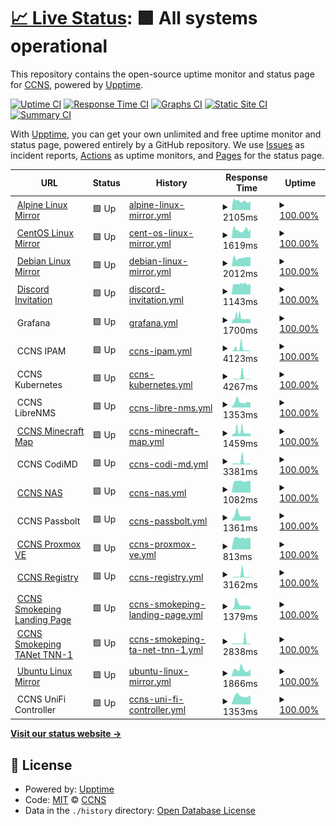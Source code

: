 # [📈 Live Status](https://uptime.ccns.io): <!--live status--> **🟩 All systems operational**

This repository contains the open-source uptime monitor and status page for [CCNS](https://uptime.ccns.io), powered by [Upptime](https://github.com/upptime/upptime).

[![Uptime CI](https://github.com/ccns/upptime/workflows/Uptime%20CI/badge.svg)](https://github.com/upptime/upptime/actions?query=workflow%3A%22Uptime+CI%22)
[![Response Time CI](https://github.com/ccns/upptime/workflows/Response%20Time%20CI/badge.svg)](https://github.com/upptime/upptime/actions?query=workflow%3A%22Response+Time+CI%22)
[![Graphs CI](https://github.com/ccns/upptime/workflows/Graphs%20CI/badge.svg)](https://github.com/upptime/upptime/actions?query=workflow%3A%22Graphs+CI%22)
[![Static Site CI](https://github.com/ccns/upptime/workflows/Static%20Site%20CI/badge.svg)](https://github.com/upptime/upptime/actions?query=workflow%3A%22Static+Site+CI%22)
[![Summary CI](https://github.com/ccns/upptime/workflows/Summary%20CI/badge.svg)](https://github.com/upptime/upptime/actions?query=workflow%3A%22Summary+CI%22)

With [Upptime](https://upptime.js.org), you can get your own unlimited and free uptime monitor and status page, powered entirely by a GitHub repository. We use [Issues](https://github.com/ccns/upptime/issues) as incident reports, [Actions](https://github.com/ccns/upptime/actions) as uptime monitors, and [Pages](https://uptime.ccns.io) for the status page.

<!--start: status pages-->
<!-- This summary is generated by Upptime (https://github.com/upptime/upptime) -->
<!-- Do not edit this manually, your changes will be overwritten -->
<!-- prettier-ignore -->
| URL | Status | History | Response Time | Uptime |
| --- | ------ | ------- | ------------- | ------ |
| <img alt="" src="https://favicons.githubusercontent.com/alpine.ccns.ncku.edu.tw" height="13"> [Alpine Linux Mirror](https://alpine.ccns.ncku.edu.tw/alpine) | 🟩 Up | [alpine-linux-mirror.yml](https://github.com/ccns/upptime/commits/HEAD/history/alpine-linux-mirror.yml) | <details><summary><img alt="Response time graph" src="./graphs/alpine-linux-mirror/response-time-week.png" height="20"> 2105ms</summary><br><a href="https://uptime.ccns.io/history/alpine-linux-mirror"><img alt="Response time 2122" src="https://img.shields.io/endpoint?url=https%3A%2F%2Fraw.githubusercontent.com%2Fccns%2Fupptime%2FHEAD%2Fapi%2Falpine-linux-mirror%2Fresponse-time.json"></a><br><a href="https://uptime.ccns.io/history/alpine-linux-mirror"><img alt="24-hour response time 2084" src="https://img.shields.io/endpoint?url=https%3A%2F%2Fraw.githubusercontent.com%2Fccns%2Fupptime%2FHEAD%2Fapi%2Falpine-linux-mirror%2Fresponse-time-day.json"></a><br><a href="https://uptime.ccns.io/history/alpine-linux-mirror"><img alt="7-day response time 2105" src="https://img.shields.io/endpoint?url=https%3A%2F%2Fraw.githubusercontent.com%2Fccns%2Fupptime%2FHEAD%2Fapi%2Falpine-linux-mirror%2Fresponse-time-week.json"></a><br><a href="https://uptime.ccns.io/history/alpine-linux-mirror"><img alt="30-day response time 2122" src="https://img.shields.io/endpoint?url=https%3A%2F%2Fraw.githubusercontent.com%2Fccns%2Fupptime%2FHEAD%2Fapi%2Falpine-linux-mirror%2Fresponse-time-month.json"></a><br><a href="https://uptime.ccns.io/history/alpine-linux-mirror"><img alt="1-year response time 2122" src="https://img.shields.io/endpoint?url=https%3A%2F%2Fraw.githubusercontent.com%2Fccns%2Fupptime%2FHEAD%2Fapi%2Falpine-linux-mirror%2Fresponse-time-year.json"></a></details> | <details><summary><a href="https://uptime.ccns.io/history/alpine-linux-mirror">100.00%</a></summary><a href="https://uptime.ccns.io/history/alpine-linux-mirror"><img alt="All-time uptime 100.00%" src="https://img.shields.io/endpoint?url=https%3A%2F%2Fraw.githubusercontent.com%2Fccns%2Fupptime%2FHEAD%2Fapi%2Falpine-linux-mirror%2Fuptime.json"></a><br><a href="https://uptime.ccns.io/history/alpine-linux-mirror"><img alt="24-hour uptime 100.00%" src="https://img.shields.io/endpoint?url=https%3A%2F%2Fraw.githubusercontent.com%2Fccns%2Fupptime%2FHEAD%2Fapi%2Falpine-linux-mirror%2Fuptime-day.json"></a><br><a href="https://uptime.ccns.io/history/alpine-linux-mirror"><img alt="7-day uptime 100.00%" src="https://img.shields.io/endpoint?url=https%3A%2F%2Fraw.githubusercontent.com%2Fccns%2Fupptime%2FHEAD%2Fapi%2Falpine-linux-mirror%2Fuptime-week.json"></a><br><a href="https://uptime.ccns.io/history/alpine-linux-mirror"><img alt="30-day uptime 100.00%" src="https://img.shields.io/endpoint?url=https%3A%2F%2Fraw.githubusercontent.com%2Fccns%2Fupptime%2FHEAD%2Fapi%2Falpine-linux-mirror%2Fuptime-month.json"></a><br><a href="https://uptime.ccns.io/history/alpine-linux-mirror"><img alt="1-year uptime 100.00%" src="https://img.shields.io/endpoint?url=https%3A%2F%2Fraw.githubusercontent.com%2Fccns%2Fupptime%2FHEAD%2Fapi%2Falpine-linux-mirror%2Fuptime-year.json"></a></details>
| <img alt="" src="https://favicons.githubusercontent.com/centos.ccns.ncku.edu.tw" height="13"> [CentOS Linux Mirror](https://centos.ccns.ncku.edu.tw/centos) | 🟩 Up | [cent-os-linux-mirror.yml](https://github.com/ccns/upptime/commits/HEAD/history/cent-os-linux-mirror.yml) | <details><summary><img alt="Response time graph" src="./graphs/cent-os-linux-mirror/response-time-week.png" height="20"> 1619ms</summary><br><a href="https://uptime.ccns.io/history/cent-os-linux-mirror"><img alt="Response time 1618" src="https://img.shields.io/endpoint?url=https%3A%2F%2Fraw.githubusercontent.com%2Fccns%2Fupptime%2FHEAD%2Fapi%2Fcent-os-linux-mirror%2Fresponse-time.json"></a><br><a href="https://uptime.ccns.io/history/cent-os-linux-mirror"><img alt="24-hour response time 1700" src="https://img.shields.io/endpoint?url=https%3A%2F%2Fraw.githubusercontent.com%2Fccns%2Fupptime%2FHEAD%2Fapi%2Fcent-os-linux-mirror%2Fresponse-time-day.json"></a><br><a href="https://uptime.ccns.io/history/cent-os-linux-mirror"><img alt="7-day response time 1619" src="https://img.shields.io/endpoint?url=https%3A%2F%2Fraw.githubusercontent.com%2Fccns%2Fupptime%2FHEAD%2Fapi%2Fcent-os-linux-mirror%2Fresponse-time-week.json"></a><br><a href="https://uptime.ccns.io/history/cent-os-linux-mirror"><img alt="30-day response time 1618" src="https://img.shields.io/endpoint?url=https%3A%2F%2Fraw.githubusercontent.com%2Fccns%2Fupptime%2FHEAD%2Fapi%2Fcent-os-linux-mirror%2Fresponse-time-month.json"></a><br><a href="https://uptime.ccns.io/history/cent-os-linux-mirror"><img alt="1-year response time 1618" src="https://img.shields.io/endpoint?url=https%3A%2F%2Fraw.githubusercontent.com%2Fccns%2Fupptime%2FHEAD%2Fapi%2Fcent-os-linux-mirror%2Fresponse-time-year.json"></a></details> | <details><summary><a href="https://uptime.ccns.io/history/cent-os-linux-mirror">100.00%</a></summary><a href="https://uptime.ccns.io/history/cent-os-linux-mirror"><img alt="All-time uptime 100.00%" src="https://img.shields.io/endpoint?url=https%3A%2F%2Fraw.githubusercontent.com%2Fccns%2Fupptime%2FHEAD%2Fapi%2Fcent-os-linux-mirror%2Fuptime.json"></a><br><a href="https://uptime.ccns.io/history/cent-os-linux-mirror"><img alt="24-hour uptime 100.00%" src="https://img.shields.io/endpoint?url=https%3A%2F%2Fraw.githubusercontent.com%2Fccns%2Fupptime%2FHEAD%2Fapi%2Fcent-os-linux-mirror%2Fuptime-day.json"></a><br><a href="https://uptime.ccns.io/history/cent-os-linux-mirror"><img alt="7-day uptime 100.00%" src="https://img.shields.io/endpoint?url=https%3A%2F%2Fraw.githubusercontent.com%2Fccns%2Fupptime%2FHEAD%2Fapi%2Fcent-os-linux-mirror%2Fuptime-week.json"></a><br><a href="https://uptime.ccns.io/history/cent-os-linux-mirror"><img alt="30-day uptime 100.00%" src="https://img.shields.io/endpoint?url=https%3A%2F%2Fraw.githubusercontent.com%2Fccns%2Fupptime%2FHEAD%2Fapi%2Fcent-os-linux-mirror%2Fuptime-month.json"></a><br><a href="https://uptime.ccns.io/history/cent-os-linux-mirror"><img alt="1-year uptime 100.00%" src="https://img.shields.io/endpoint?url=https%3A%2F%2Fraw.githubusercontent.com%2Fccns%2Fupptime%2FHEAD%2Fapi%2Fcent-os-linux-mirror%2Fuptime-year.json"></a></details>
| <img alt="" src="https://favicons.githubusercontent.com/debian.ccns.ncku.edu.tw" height="13"> [Debian Linux Mirror](https://debian.ccns.ncku.edu.tw/debian) | 🟩 Up | [debian-linux-mirror.yml](https://github.com/ccns/upptime/commits/HEAD/history/debian-linux-mirror.yml) | <details><summary><img alt="Response time graph" src="./graphs/debian-linux-mirror/response-time-week.png" height="20"> 2012ms</summary><br><a href="https://uptime.ccns.io/history/debian-linux-mirror"><img alt="Response time 1916" src="https://img.shields.io/endpoint?url=https%3A%2F%2Fraw.githubusercontent.com%2Fccns%2Fupptime%2FHEAD%2Fapi%2Fdebian-linux-mirror%2Fresponse-time.json"></a><br><a href="https://uptime.ccns.io/history/debian-linux-mirror"><img alt="24-hour response time 2290" src="https://img.shields.io/endpoint?url=https%3A%2F%2Fraw.githubusercontent.com%2Fccns%2Fupptime%2FHEAD%2Fapi%2Fdebian-linux-mirror%2Fresponse-time-day.json"></a><br><a href="https://uptime.ccns.io/history/debian-linux-mirror"><img alt="7-day response time 2012" src="https://img.shields.io/endpoint?url=https%3A%2F%2Fraw.githubusercontent.com%2Fccns%2Fupptime%2FHEAD%2Fapi%2Fdebian-linux-mirror%2Fresponse-time-week.json"></a><br><a href="https://uptime.ccns.io/history/debian-linux-mirror"><img alt="30-day response time 1916" src="https://img.shields.io/endpoint?url=https%3A%2F%2Fraw.githubusercontent.com%2Fccns%2Fupptime%2FHEAD%2Fapi%2Fdebian-linux-mirror%2Fresponse-time-month.json"></a><br><a href="https://uptime.ccns.io/history/debian-linux-mirror"><img alt="1-year response time 1916" src="https://img.shields.io/endpoint?url=https%3A%2F%2Fraw.githubusercontent.com%2Fccns%2Fupptime%2FHEAD%2Fapi%2Fdebian-linux-mirror%2Fresponse-time-year.json"></a></details> | <details><summary><a href="https://uptime.ccns.io/history/debian-linux-mirror">100.00%</a></summary><a href="https://uptime.ccns.io/history/debian-linux-mirror"><img alt="All-time uptime 100.00%" src="https://img.shields.io/endpoint?url=https%3A%2F%2Fraw.githubusercontent.com%2Fccns%2Fupptime%2FHEAD%2Fapi%2Fdebian-linux-mirror%2Fuptime.json"></a><br><a href="https://uptime.ccns.io/history/debian-linux-mirror"><img alt="24-hour uptime 100.00%" src="https://img.shields.io/endpoint?url=https%3A%2F%2Fraw.githubusercontent.com%2Fccns%2Fupptime%2FHEAD%2Fapi%2Fdebian-linux-mirror%2Fuptime-day.json"></a><br><a href="https://uptime.ccns.io/history/debian-linux-mirror"><img alt="7-day uptime 100.00%" src="https://img.shields.io/endpoint?url=https%3A%2F%2Fraw.githubusercontent.com%2Fccns%2Fupptime%2FHEAD%2Fapi%2Fdebian-linux-mirror%2Fuptime-week.json"></a><br><a href="https://uptime.ccns.io/history/debian-linux-mirror"><img alt="30-day uptime 100.00%" src="https://img.shields.io/endpoint?url=https%3A%2F%2Fraw.githubusercontent.com%2Fccns%2Fupptime%2FHEAD%2Fapi%2Fdebian-linux-mirror%2Fuptime-month.json"></a><br><a href="https://uptime.ccns.io/history/debian-linux-mirror"><img alt="1-year uptime 100.00%" src="https://img.shields.io/endpoint?url=https%3A%2F%2Fraw.githubusercontent.com%2Fccns%2Fupptime%2FHEAD%2Fapi%2Fdebian-linux-mirror%2Fuptime-year.json"></a></details>
| <img alt="" src="https://favicons.githubusercontent.com/discord.ccns.io" height="13"> [Discord Invitation](https://discord.ccns.io) | 🟩 Up | [discord-invitation.yml](https://github.com/ccns/upptime/commits/HEAD/history/discord-invitation.yml) | <details><summary><img alt="Response time graph" src="./graphs/discord-invitation/response-time-week.png" height="20"> 1143ms</summary><br><a href="https://uptime.ccns.io/history/discord-invitation"><img alt="Response time 1161" src="https://img.shields.io/endpoint?url=https%3A%2F%2Fraw.githubusercontent.com%2Fccns%2Fupptime%2FHEAD%2Fapi%2Fdiscord-invitation%2Fresponse-time.json"></a><br><a href="https://uptime.ccns.io/history/discord-invitation"><img alt="24-hour response time 1081" src="https://img.shields.io/endpoint?url=https%3A%2F%2Fraw.githubusercontent.com%2Fccns%2Fupptime%2FHEAD%2Fapi%2Fdiscord-invitation%2Fresponse-time-day.json"></a><br><a href="https://uptime.ccns.io/history/discord-invitation"><img alt="7-day response time 1143" src="https://img.shields.io/endpoint?url=https%3A%2F%2Fraw.githubusercontent.com%2Fccns%2Fupptime%2FHEAD%2Fapi%2Fdiscord-invitation%2Fresponse-time-week.json"></a><br><a href="https://uptime.ccns.io/history/discord-invitation"><img alt="30-day response time 1161" src="https://img.shields.io/endpoint?url=https%3A%2F%2Fraw.githubusercontent.com%2Fccns%2Fupptime%2FHEAD%2Fapi%2Fdiscord-invitation%2Fresponse-time-month.json"></a><br><a href="https://uptime.ccns.io/history/discord-invitation"><img alt="1-year response time 1161" src="https://img.shields.io/endpoint?url=https%3A%2F%2Fraw.githubusercontent.com%2Fccns%2Fupptime%2FHEAD%2Fapi%2Fdiscord-invitation%2Fresponse-time-year.json"></a></details> | <details><summary><a href="https://uptime.ccns.io/history/discord-invitation">100.00%</a></summary><a href="https://uptime.ccns.io/history/discord-invitation"><img alt="All-time uptime 100.00%" src="https://img.shields.io/endpoint?url=https%3A%2F%2Fraw.githubusercontent.com%2Fccns%2Fupptime%2FHEAD%2Fapi%2Fdiscord-invitation%2Fuptime.json"></a><br><a href="https://uptime.ccns.io/history/discord-invitation"><img alt="24-hour uptime 100.00%" src="https://img.shields.io/endpoint?url=https%3A%2F%2Fraw.githubusercontent.com%2Fccns%2Fupptime%2FHEAD%2Fapi%2Fdiscord-invitation%2Fuptime-day.json"></a><br><a href="https://uptime.ccns.io/history/discord-invitation"><img alt="7-day uptime 100.00%" src="https://img.shields.io/endpoint?url=https%3A%2F%2Fraw.githubusercontent.com%2Fccns%2Fupptime%2FHEAD%2Fapi%2Fdiscord-invitation%2Fuptime-week.json"></a><br><a href="https://uptime.ccns.io/history/discord-invitation"><img alt="30-day uptime 100.00%" src="https://img.shields.io/endpoint?url=https%3A%2F%2Fraw.githubusercontent.com%2Fccns%2Fupptime%2FHEAD%2Fapi%2Fdiscord-invitation%2Fuptime-month.json"></a><br><a href="https://uptime.ccns.io/history/discord-invitation"><img alt="1-year uptime 100.00%" src="https://img.shields.io/endpoint?url=https%3A%2F%2Fraw.githubusercontent.com%2Fccns%2Fupptime%2FHEAD%2Fapi%2Fdiscord-invitation%2Fuptime-year.json"></a></details>
| <img alt="" src="https://favicons.githubusercontent.com/null" height="13"> Grafana | 🟩 Up | [grafana.yml](https://github.com/ccns/upptime/commits/HEAD/history/grafana.yml) | <details><summary><img alt="Response time graph" src="./graphs/grafana/response-time-week.png" height="20"> 1700ms</summary><br><a href="https://uptime.ccns.io/history/grafana"><img alt="Response time 1575" src="https://img.shields.io/endpoint?url=https%3A%2F%2Fraw.githubusercontent.com%2Fccns%2Fupptime%2FHEAD%2Fapi%2Fgrafana%2Fresponse-time.json"></a><br><a href="https://uptime.ccns.io/history/grafana"><img alt="24-hour response time 1268" src="https://img.shields.io/endpoint?url=https%3A%2F%2Fraw.githubusercontent.com%2Fccns%2Fupptime%2FHEAD%2Fapi%2Fgrafana%2Fresponse-time-day.json"></a><br><a href="https://uptime.ccns.io/history/grafana"><img alt="7-day response time 1700" src="https://img.shields.io/endpoint?url=https%3A%2F%2Fraw.githubusercontent.com%2Fccns%2Fupptime%2FHEAD%2Fapi%2Fgrafana%2Fresponse-time-week.json"></a><br><a href="https://uptime.ccns.io/history/grafana"><img alt="30-day response time 1575" src="https://img.shields.io/endpoint?url=https%3A%2F%2Fraw.githubusercontent.com%2Fccns%2Fupptime%2FHEAD%2Fapi%2Fgrafana%2Fresponse-time-month.json"></a><br><a href="https://uptime.ccns.io/history/grafana"><img alt="1-year response time 1575" src="https://img.shields.io/endpoint?url=https%3A%2F%2Fraw.githubusercontent.com%2Fccns%2Fupptime%2FHEAD%2Fapi%2Fgrafana%2Fresponse-time-year.json"></a></details> | <details><summary><a href="https://uptime.ccns.io/history/grafana">100.00%</a></summary><a href="https://uptime.ccns.io/history/grafana"><img alt="All-time uptime 100.00%" src="https://img.shields.io/endpoint?url=https%3A%2F%2Fraw.githubusercontent.com%2Fccns%2Fupptime%2FHEAD%2Fapi%2Fgrafana%2Fuptime.json"></a><br><a href="https://uptime.ccns.io/history/grafana"><img alt="24-hour uptime 100.00%" src="https://img.shields.io/endpoint?url=https%3A%2F%2Fraw.githubusercontent.com%2Fccns%2Fupptime%2FHEAD%2Fapi%2Fgrafana%2Fuptime-day.json"></a><br><a href="https://uptime.ccns.io/history/grafana"><img alt="7-day uptime 100.00%" src="https://img.shields.io/endpoint?url=https%3A%2F%2Fraw.githubusercontent.com%2Fccns%2Fupptime%2FHEAD%2Fapi%2Fgrafana%2Fuptime-week.json"></a><br><a href="https://uptime.ccns.io/history/grafana"><img alt="30-day uptime 100.00%" src="https://img.shields.io/endpoint?url=https%3A%2F%2Fraw.githubusercontent.com%2Fccns%2Fupptime%2FHEAD%2Fapi%2Fgrafana%2Fuptime-month.json"></a><br><a href="https://uptime.ccns.io/history/grafana"><img alt="1-year uptime 100.00%" src="https://img.shields.io/endpoint?url=https%3A%2F%2Fraw.githubusercontent.com%2Fccns%2Fupptime%2FHEAD%2Fapi%2Fgrafana%2Fuptime-year.json"></a></details>
| <img alt="" src="https://favicons.githubusercontent.com/null" height="13"> CCNS IPAM | 🟩 Up | [ccns-ipam.yml](https://github.com/ccns/upptime/commits/HEAD/history/ccns-ipam.yml) | <details><summary><img alt="Response time graph" src="./graphs/ccns-ipam/response-time-week.png" height="20"> 4123ms</summary><br><a href="https://uptime.ccns.io/history/ccns-ipam"><img alt="Response time 3229" src="https://img.shields.io/endpoint?url=https%3A%2F%2Fraw.githubusercontent.com%2Fccns%2Fupptime%2FHEAD%2Fapi%2Fccns-ipam%2Fresponse-time.json"></a><br><a href="https://uptime.ccns.io/history/ccns-ipam"><img alt="24-hour response time 1102" src="https://img.shields.io/endpoint?url=https%3A%2F%2Fraw.githubusercontent.com%2Fccns%2Fupptime%2FHEAD%2Fapi%2Fccns-ipam%2Fresponse-time-day.json"></a><br><a href="https://uptime.ccns.io/history/ccns-ipam"><img alt="7-day response time 4123" src="https://img.shields.io/endpoint?url=https%3A%2F%2Fraw.githubusercontent.com%2Fccns%2Fupptime%2FHEAD%2Fapi%2Fccns-ipam%2Fresponse-time-week.json"></a><br><a href="https://uptime.ccns.io/history/ccns-ipam"><img alt="30-day response time 3229" src="https://img.shields.io/endpoint?url=https%3A%2F%2Fraw.githubusercontent.com%2Fccns%2Fupptime%2FHEAD%2Fapi%2Fccns-ipam%2Fresponse-time-month.json"></a><br><a href="https://uptime.ccns.io/history/ccns-ipam"><img alt="1-year response time 3229" src="https://img.shields.io/endpoint?url=https%3A%2F%2Fraw.githubusercontent.com%2Fccns%2Fupptime%2FHEAD%2Fapi%2Fccns-ipam%2Fresponse-time-year.json"></a></details> | <details><summary><a href="https://uptime.ccns.io/history/ccns-ipam">100.00%</a></summary><a href="https://uptime.ccns.io/history/ccns-ipam"><img alt="All-time uptime 100.00%" src="https://img.shields.io/endpoint?url=https%3A%2F%2Fraw.githubusercontent.com%2Fccns%2Fupptime%2FHEAD%2Fapi%2Fccns-ipam%2Fuptime.json"></a><br><a href="https://uptime.ccns.io/history/ccns-ipam"><img alt="24-hour uptime 100.00%" src="https://img.shields.io/endpoint?url=https%3A%2F%2Fraw.githubusercontent.com%2Fccns%2Fupptime%2FHEAD%2Fapi%2Fccns-ipam%2Fuptime-day.json"></a><br><a href="https://uptime.ccns.io/history/ccns-ipam"><img alt="7-day uptime 100.00%" src="https://img.shields.io/endpoint?url=https%3A%2F%2Fraw.githubusercontent.com%2Fccns%2Fupptime%2FHEAD%2Fapi%2Fccns-ipam%2Fuptime-week.json"></a><br><a href="https://uptime.ccns.io/history/ccns-ipam"><img alt="30-day uptime 100.00%" src="https://img.shields.io/endpoint?url=https%3A%2F%2Fraw.githubusercontent.com%2Fccns%2Fupptime%2FHEAD%2Fapi%2Fccns-ipam%2Fuptime-month.json"></a><br><a href="https://uptime.ccns.io/history/ccns-ipam"><img alt="1-year uptime 100.00%" src="https://img.shields.io/endpoint?url=https%3A%2F%2Fraw.githubusercontent.com%2Fccns%2Fupptime%2FHEAD%2Fapi%2Fccns-ipam%2Fuptime-year.json"></a></details>
| <img alt="" src="https://favicons.githubusercontent.com/null" height="13"> CCNS Kubernetes | 🟩 Up | [ccns-kubernetes.yml](https://github.com/ccns/upptime/commits/HEAD/history/ccns-kubernetes.yml) | <details><summary><img alt="Response time graph" src="./graphs/ccns-kubernetes/response-time-week.png" height="20"> 4267ms</summary><br><a href="https://uptime.ccns.io/history/ccns-kubernetes"><img alt="Response time 3128" src="https://img.shields.io/endpoint?url=https%3A%2F%2Fraw.githubusercontent.com%2Fccns%2Fupptime%2FHEAD%2Fapi%2Fccns-kubernetes%2Fresponse-time.json"></a><br><a href="https://uptime.ccns.io/history/ccns-kubernetes"><img alt="24-hour response time 786" src="https://img.shields.io/endpoint?url=https%3A%2F%2Fraw.githubusercontent.com%2Fccns%2Fupptime%2FHEAD%2Fapi%2Fccns-kubernetes%2Fresponse-time-day.json"></a><br><a href="https://uptime.ccns.io/history/ccns-kubernetes"><img alt="7-day response time 4267" src="https://img.shields.io/endpoint?url=https%3A%2F%2Fraw.githubusercontent.com%2Fccns%2Fupptime%2FHEAD%2Fapi%2Fccns-kubernetes%2Fresponse-time-week.json"></a><br><a href="https://uptime.ccns.io/history/ccns-kubernetes"><img alt="30-day response time 3128" src="https://img.shields.io/endpoint?url=https%3A%2F%2Fraw.githubusercontent.com%2Fccns%2Fupptime%2FHEAD%2Fapi%2Fccns-kubernetes%2Fresponse-time-month.json"></a><br><a href="https://uptime.ccns.io/history/ccns-kubernetes"><img alt="1-year response time 3128" src="https://img.shields.io/endpoint?url=https%3A%2F%2Fraw.githubusercontent.com%2Fccns%2Fupptime%2FHEAD%2Fapi%2Fccns-kubernetes%2Fresponse-time-year.json"></a></details> | <details><summary><a href="https://uptime.ccns.io/history/ccns-kubernetes">100.00%</a></summary><a href="https://uptime.ccns.io/history/ccns-kubernetes"><img alt="All-time uptime 100.00%" src="https://img.shields.io/endpoint?url=https%3A%2F%2Fraw.githubusercontent.com%2Fccns%2Fupptime%2FHEAD%2Fapi%2Fccns-kubernetes%2Fuptime.json"></a><br><a href="https://uptime.ccns.io/history/ccns-kubernetes"><img alt="24-hour uptime 100.00%" src="https://img.shields.io/endpoint?url=https%3A%2F%2Fraw.githubusercontent.com%2Fccns%2Fupptime%2FHEAD%2Fapi%2Fccns-kubernetes%2Fuptime-day.json"></a><br><a href="https://uptime.ccns.io/history/ccns-kubernetes"><img alt="7-day uptime 100.00%" src="https://img.shields.io/endpoint?url=https%3A%2F%2Fraw.githubusercontent.com%2Fccns%2Fupptime%2FHEAD%2Fapi%2Fccns-kubernetes%2Fuptime-week.json"></a><br><a href="https://uptime.ccns.io/history/ccns-kubernetes"><img alt="30-day uptime 100.00%" src="https://img.shields.io/endpoint?url=https%3A%2F%2Fraw.githubusercontent.com%2Fccns%2Fupptime%2FHEAD%2Fapi%2Fccns-kubernetes%2Fuptime-month.json"></a><br><a href="https://uptime.ccns.io/history/ccns-kubernetes"><img alt="1-year uptime 100.00%" src="https://img.shields.io/endpoint?url=https%3A%2F%2Fraw.githubusercontent.com%2Fccns%2Fupptime%2FHEAD%2Fapi%2Fccns-kubernetes%2Fuptime-year.json"></a></details>
| <img alt="" src="https://favicons.githubusercontent.com/null" height="13"> CCNS LibreNMS | 🟩 Up | [ccns-libre-nms.yml](https://github.com/ccns/upptime/commits/HEAD/history/ccns-libre-nms.yml) | <details><summary><img alt="Response time graph" src="./graphs/ccns-libre-nms/response-time-week.png" height="20"> 1353ms</summary><br><a href="https://uptime.ccns.io/history/ccns-libre-nms"><img alt="Response time 1407" src="https://img.shields.io/endpoint?url=https%3A%2F%2Fraw.githubusercontent.com%2Fccns%2Fupptime%2FHEAD%2Fapi%2Fccns-libre-nms%2Fresponse-time.json"></a><br><a href="https://uptime.ccns.io/history/ccns-libre-nms"><img alt="24-hour response time 1039" src="https://img.shields.io/endpoint?url=https%3A%2F%2Fraw.githubusercontent.com%2Fccns%2Fupptime%2FHEAD%2Fapi%2Fccns-libre-nms%2Fresponse-time-day.json"></a><br><a href="https://uptime.ccns.io/history/ccns-libre-nms"><img alt="7-day response time 1353" src="https://img.shields.io/endpoint?url=https%3A%2F%2Fraw.githubusercontent.com%2Fccns%2Fupptime%2FHEAD%2Fapi%2Fccns-libre-nms%2Fresponse-time-week.json"></a><br><a href="https://uptime.ccns.io/history/ccns-libre-nms"><img alt="30-day response time 1407" src="https://img.shields.io/endpoint?url=https%3A%2F%2Fraw.githubusercontent.com%2Fccns%2Fupptime%2FHEAD%2Fapi%2Fccns-libre-nms%2Fresponse-time-month.json"></a><br><a href="https://uptime.ccns.io/history/ccns-libre-nms"><img alt="1-year response time 1407" src="https://img.shields.io/endpoint?url=https%3A%2F%2Fraw.githubusercontent.com%2Fccns%2Fupptime%2FHEAD%2Fapi%2Fccns-libre-nms%2Fresponse-time-year.json"></a></details> | <details><summary><a href="https://uptime.ccns.io/history/ccns-libre-nms">100.00%</a></summary><a href="https://uptime.ccns.io/history/ccns-libre-nms"><img alt="All-time uptime 100.00%" src="https://img.shields.io/endpoint?url=https%3A%2F%2Fraw.githubusercontent.com%2Fccns%2Fupptime%2FHEAD%2Fapi%2Fccns-libre-nms%2Fuptime.json"></a><br><a href="https://uptime.ccns.io/history/ccns-libre-nms"><img alt="24-hour uptime 100.00%" src="https://img.shields.io/endpoint?url=https%3A%2F%2Fraw.githubusercontent.com%2Fccns%2Fupptime%2FHEAD%2Fapi%2Fccns-libre-nms%2Fuptime-day.json"></a><br><a href="https://uptime.ccns.io/history/ccns-libre-nms"><img alt="7-day uptime 100.00%" src="https://img.shields.io/endpoint?url=https%3A%2F%2Fraw.githubusercontent.com%2Fccns%2Fupptime%2FHEAD%2Fapi%2Fccns-libre-nms%2Fuptime-week.json"></a><br><a href="https://uptime.ccns.io/history/ccns-libre-nms"><img alt="30-day uptime 100.00%" src="https://img.shields.io/endpoint?url=https%3A%2F%2Fraw.githubusercontent.com%2Fccns%2Fupptime%2FHEAD%2Fapi%2Fccns-libre-nms%2Fuptime-month.json"></a><br><a href="https://uptime.ccns.io/history/ccns-libre-nms"><img alt="1-year uptime 100.00%" src="https://img.shields.io/endpoint?url=https%3A%2F%2Fraw.githubusercontent.com%2Fccns%2Fupptime%2FHEAD%2Fapi%2Fccns-libre-nms%2Fuptime-year.json"></a></details>
| <img alt="" src="https://favicons.githubusercontent.com/mc-map.ccns.io" height="13"> [CCNS Minecraft Map](https://mc-map.ccns.io) | 🟩 Up | [ccns-minecraft-map.yml](https://github.com/ccns/upptime/commits/HEAD/history/ccns-minecraft-map.yml) | <details><summary><img alt="Response time graph" src="./graphs/ccns-minecraft-map/response-time-week.png" height="20"> 1459ms</summary><br><a href="https://uptime.ccns.io/history/ccns-minecraft-map"><img alt="Response time 1286" src="https://img.shields.io/endpoint?url=https%3A%2F%2Fraw.githubusercontent.com%2Fccns%2Fupptime%2FHEAD%2Fapi%2Fccns-minecraft-map%2Fresponse-time.json"></a><br><a href="https://uptime.ccns.io/history/ccns-minecraft-map"><img alt="24-hour response time 812" src="https://img.shields.io/endpoint?url=https%3A%2F%2Fraw.githubusercontent.com%2Fccns%2Fupptime%2FHEAD%2Fapi%2Fccns-minecraft-map%2Fresponse-time-day.json"></a><br><a href="https://uptime.ccns.io/history/ccns-minecraft-map"><img alt="7-day response time 1459" src="https://img.shields.io/endpoint?url=https%3A%2F%2Fraw.githubusercontent.com%2Fccns%2Fupptime%2FHEAD%2Fapi%2Fccns-minecraft-map%2Fresponse-time-week.json"></a><br><a href="https://uptime.ccns.io/history/ccns-minecraft-map"><img alt="30-day response time 1286" src="https://img.shields.io/endpoint?url=https%3A%2F%2Fraw.githubusercontent.com%2Fccns%2Fupptime%2FHEAD%2Fapi%2Fccns-minecraft-map%2Fresponse-time-month.json"></a><br><a href="https://uptime.ccns.io/history/ccns-minecraft-map"><img alt="1-year response time 1286" src="https://img.shields.io/endpoint?url=https%3A%2F%2Fraw.githubusercontent.com%2Fccns%2Fupptime%2FHEAD%2Fapi%2Fccns-minecraft-map%2Fresponse-time-year.json"></a></details> | <details><summary><a href="https://uptime.ccns.io/history/ccns-minecraft-map">100.00%</a></summary><a href="https://uptime.ccns.io/history/ccns-minecraft-map"><img alt="All-time uptime 100.00%" src="https://img.shields.io/endpoint?url=https%3A%2F%2Fraw.githubusercontent.com%2Fccns%2Fupptime%2FHEAD%2Fapi%2Fccns-minecraft-map%2Fuptime.json"></a><br><a href="https://uptime.ccns.io/history/ccns-minecraft-map"><img alt="24-hour uptime 100.00%" src="https://img.shields.io/endpoint?url=https%3A%2F%2Fraw.githubusercontent.com%2Fccns%2Fupptime%2FHEAD%2Fapi%2Fccns-minecraft-map%2Fuptime-day.json"></a><br><a href="https://uptime.ccns.io/history/ccns-minecraft-map"><img alt="7-day uptime 100.00%" src="https://img.shields.io/endpoint?url=https%3A%2F%2Fraw.githubusercontent.com%2Fccns%2Fupptime%2FHEAD%2Fapi%2Fccns-minecraft-map%2Fuptime-week.json"></a><br><a href="https://uptime.ccns.io/history/ccns-minecraft-map"><img alt="30-day uptime 100.00%" src="https://img.shields.io/endpoint?url=https%3A%2F%2Fraw.githubusercontent.com%2Fccns%2Fupptime%2FHEAD%2Fapi%2Fccns-minecraft-map%2Fuptime-month.json"></a><br><a href="https://uptime.ccns.io/history/ccns-minecraft-map"><img alt="1-year uptime 100.00%" src="https://img.shields.io/endpoint?url=https%3A%2F%2Fraw.githubusercontent.com%2Fccns%2Fupptime%2FHEAD%2Fapi%2Fccns-minecraft-map%2Fuptime-year.json"></a></details>
| <img alt="" src="https://favicons.githubusercontent.com/null" height="13"> CCNS CodiMD | 🟩 Up | [ccns-codi-md.yml](https://github.com/ccns/upptime/commits/HEAD/history/ccns-codi-md.yml) | <details><summary><img alt="Response time graph" src="./graphs/ccns-codi-md/response-time-week.png" height="20"> 3381ms</summary><br><a href="https://uptime.ccns.io/history/ccns-codi-md"><img alt="Response time 2612" src="https://img.shields.io/endpoint?url=https%3A%2F%2Fraw.githubusercontent.com%2Fccns%2Fupptime%2FHEAD%2Fapi%2Fccns-codi-md%2Fresponse-time.json"></a><br><a href="https://uptime.ccns.io/history/ccns-codi-md"><img alt="24-hour response time 1045" src="https://img.shields.io/endpoint?url=https%3A%2F%2Fraw.githubusercontent.com%2Fccns%2Fupptime%2FHEAD%2Fapi%2Fccns-codi-md%2Fresponse-time-day.json"></a><br><a href="https://uptime.ccns.io/history/ccns-codi-md"><img alt="7-day response time 3381" src="https://img.shields.io/endpoint?url=https%3A%2F%2Fraw.githubusercontent.com%2Fccns%2Fupptime%2FHEAD%2Fapi%2Fccns-codi-md%2Fresponse-time-week.json"></a><br><a href="https://uptime.ccns.io/history/ccns-codi-md"><img alt="30-day response time 2612" src="https://img.shields.io/endpoint?url=https%3A%2F%2Fraw.githubusercontent.com%2Fccns%2Fupptime%2FHEAD%2Fapi%2Fccns-codi-md%2Fresponse-time-month.json"></a><br><a href="https://uptime.ccns.io/history/ccns-codi-md"><img alt="1-year response time 2612" src="https://img.shields.io/endpoint?url=https%3A%2F%2Fraw.githubusercontent.com%2Fccns%2Fupptime%2FHEAD%2Fapi%2Fccns-codi-md%2Fresponse-time-year.json"></a></details> | <details><summary><a href="https://uptime.ccns.io/history/ccns-codi-md">100.00%</a></summary><a href="https://uptime.ccns.io/history/ccns-codi-md"><img alt="All-time uptime 100.00%" src="https://img.shields.io/endpoint?url=https%3A%2F%2Fraw.githubusercontent.com%2Fccns%2Fupptime%2FHEAD%2Fapi%2Fccns-codi-md%2Fuptime.json"></a><br><a href="https://uptime.ccns.io/history/ccns-codi-md"><img alt="24-hour uptime 100.00%" src="https://img.shields.io/endpoint?url=https%3A%2F%2Fraw.githubusercontent.com%2Fccns%2Fupptime%2FHEAD%2Fapi%2Fccns-codi-md%2Fuptime-day.json"></a><br><a href="https://uptime.ccns.io/history/ccns-codi-md"><img alt="7-day uptime 100.00%" src="https://img.shields.io/endpoint?url=https%3A%2F%2Fraw.githubusercontent.com%2Fccns%2Fupptime%2FHEAD%2Fapi%2Fccns-codi-md%2Fuptime-week.json"></a><br><a href="https://uptime.ccns.io/history/ccns-codi-md"><img alt="30-day uptime 100.00%" src="https://img.shields.io/endpoint?url=https%3A%2F%2Fraw.githubusercontent.com%2Fccns%2Fupptime%2FHEAD%2Fapi%2Fccns-codi-md%2Fuptime-month.json"></a><br><a href="https://uptime.ccns.io/history/ccns-codi-md"><img alt="1-year uptime 100.00%" src="https://img.shields.io/endpoint?url=https%3A%2F%2Fraw.githubusercontent.com%2Fccns%2Fupptime%2FHEAD%2Fapi%2Fccns-codi-md%2Fuptime-year.json"></a></details>
| <img alt="" src="https://favicons.githubusercontent.com/nas.ccns.io" height="13"> [CCNS NAS](https://nas.ccns.io) | 🟩 Up | [ccns-nas.yml](https://github.com/ccns/upptime/commits/HEAD/history/ccns-nas.yml) | <details><summary><img alt="Response time graph" src="./graphs/ccns-nas/response-time-week.png" height="20"> 1082ms</summary><br><a href="https://uptime.ccns.io/history/ccns-nas"><img alt="Response time 1093" src="https://img.shields.io/endpoint?url=https%3A%2F%2Fraw.githubusercontent.com%2Fccns%2Fupptime%2FHEAD%2Fapi%2Fccns-nas%2Fresponse-time.json"></a><br><a href="https://uptime.ccns.io/history/ccns-nas"><img alt="24-hour response time 1106" src="https://img.shields.io/endpoint?url=https%3A%2F%2Fraw.githubusercontent.com%2Fccns%2Fupptime%2FHEAD%2Fapi%2Fccns-nas%2Fresponse-time-day.json"></a><br><a href="https://uptime.ccns.io/history/ccns-nas"><img alt="7-day response time 1082" src="https://img.shields.io/endpoint?url=https%3A%2F%2Fraw.githubusercontent.com%2Fccns%2Fupptime%2FHEAD%2Fapi%2Fccns-nas%2Fresponse-time-week.json"></a><br><a href="https://uptime.ccns.io/history/ccns-nas"><img alt="30-day response time 1093" src="https://img.shields.io/endpoint?url=https%3A%2F%2Fraw.githubusercontent.com%2Fccns%2Fupptime%2FHEAD%2Fapi%2Fccns-nas%2Fresponse-time-month.json"></a><br><a href="https://uptime.ccns.io/history/ccns-nas"><img alt="1-year response time 1093" src="https://img.shields.io/endpoint?url=https%3A%2F%2Fraw.githubusercontent.com%2Fccns%2Fupptime%2FHEAD%2Fapi%2Fccns-nas%2Fresponse-time-year.json"></a></details> | <details><summary><a href="https://uptime.ccns.io/history/ccns-nas">100.00%</a></summary><a href="https://uptime.ccns.io/history/ccns-nas"><img alt="All-time uptime 100.00%" src="https://img.shields.io/endpoint?url=https%3A%2F%2Fraw.githubusercontent.com%2Fccns%2Fupptime%2FHEAD%2Fapi%2Fccns-nas%2Fuptime.json"></a><br><a href="https://uptime.ccns.io/history/ccns-nas"><img alt="24-hour uptime 100.00%" src="https://img.shields.io/endpoint?url=https%3A%2F%2Fraw.githubusercontent.com%2Fccns%2Fupptime%2FHEAD%2Fapi%2Fccns-nas%2Fuptime-day.json"></a><br><a href="https://uptime.ccns.io/history/ccns-nas"><img alt="7-day uptime 100.00%" src="https://img.shields.io/endpoint?url=https%3A%2F%2Fraw.githubusercontent.com%2Fccns%2Fupptime%2FHEAD%2Fapi%2Fccns-nas%2Fuptime-week.json"></a><br><a href="https://uptime.ccns.io/history/ccns-nas"><img alt="30-day uptime 100.00%" src="https://img.shields.io/endpoint?url=https%3A%2F%2Fraw.githubusercontent.com%2Fccns%2Fupptime%2FHEAD%2Fapi%2Fccns-nas%2Fuptime-month.json"></a><br><a href="https://uptime.ccns.io/history/ccns-nas"><img alt="1-year uptime 100.00%" src="https://img.shields.io/endpoint?url=https%3A%2F%2Fraw.githubusercontent.com%2Fccns%2Fupptime%2FHEAD%2Fapi%2Fccns-nas%2Fuptime-year.json"></a></details>
| <img alt="" src="https://favicons.githubusercontent.com/null" height="13"> CCNS Passbolt | 🟩 Up | [ccns-passbolt.yml](https://github.com/ccns/upptime/commits/HEAD/history/ccns-passbolt.yml) | <details><summary><img alt="Response time graph" src="./graphs/ccns-passbolt/response-time-week.png" height="20"> 1361ms</summary><br><a href="https://uptime.ccns.io/history/ccns-passbolt"><img alt="Response time 1246" src="https://img.shields.io/endpoint?url=https%3A%2F%2Fraw.githubusercontent.com%2Fccns%2Fupptime%2FHEAD%2Fapi%2Fccns-passbolt%2Fresponse-time.json"></a><br><a href="https://uptime.ccns.io/history/ccns-passbolt"><img alt="24-hour response time 1034" src="https://img.shields.io/endpoint?url=https%3A%2F%2Fraw.githubusercontent.com%2Fccns%2Fupptime%2FHEAD%2Fapi%2Fccns-passbolt%2Fresponse-time-day.json"></a><br><a href="https://uptime.ccns.io/history/ccns-passbolt"><img alt="7-day response time 1361" src="https://img.shields.io/endpoint?url=https%3A%2F%2Fraw.githubusercontent.com%2Fccns%2Fupptime%2FHEAD%2Fapi%2Fccns-passbolt%2Fresponse-time-week.json"></a><br><a href="https://uptime.ccns.io/history/ccns-passbolt"><img alt="30-day response time 1246" src="https://img.shields.io/endpoint?url=https%3A%2F%2Fraw.githubusercontent.com%2Fccns%2Fupptime%2FHEAD%2Fapi%2Fccns-passbolt%2Fresponse-time-month.json"></a><br><a href="https://uptime.ccns.io/history/ccns-passbolt"><img alt="1-year response time 1246" src="https://img.shields.io/endpoint?url=https%3A%2F%2Fraw.githubusercontent.com%2Fccns%2Fupptime%2FHEAD%2Fapi%2Fccns-passbolt%2Fresponse-time-year.json"></a></details> | <details><summary><a href="https://uptime.ccns.io/history/ccns-passbolt">100.00%</a></summary><a href="https://uptime.ccns.io/history/ccns-passbolt"><img alt="All-time uptime 100.00%" src="https://img.shields.io/endpoint?url=https%3A%2F%2Fraw.githubusercontent.com%2Fccns%2Fupptime%2FHEAD%2Fapi%2Fccns-passbolt%2Fuptime.json"></a><br><a href="https://uptime.ccns.io/history/ccns-passbolt"><img alt="24-hour uptime 100.00%" src="https://img.shields.io/endpoint?url=https%3A%2F%2Fraw.githubusercontent.com%2Fccns%2Fupptime%2FHEAD%2Fapi%2Fccns-passbolt%2Fuptime-day.json"></a><br><a href="https://uptime.ccns.io/history/ccns-passbolt"><img alt="7-day uptime 100.00%" src="https://img.shields.io/endpoint?url=https%3A%2F%2Fraw.githubusercontent.com%2Fccns%2Fupptime%2FHEAD%2Fapi%2Fccns-passbolt%2Fuptime-week.json"></a><br><a href="https://uptime.ccns.io/history/ccns-passbolt"><img alt="30-day uptime 100.00%" src="https://img.shields.io/endpoint?url=https%3A%2F%2Fraw.githubusercontent.com%2Fccns%2Fupptime%2FHEAD%2Fapi%2Fccns-passbolt%2Fuptime-month.json"></a><br><a href="https://uptime.ccns.io/history/ccns-passbolt"><img alt="1-year uptime 100.00%" src="https://img.shields.io/endpoint?url=https%3A%2F%2Fraw.githubusercontent.com%2Fccns%2Fupptime%2FHEAD%2Fapi%2Fccns-passbolt%2Fuptime-year.json"></a></details>
| <img alt="" src="https://favicons.githubusercontent.com/pve.ccns.io" height="13"> [CCNS Proxmox VE](https://pve.ccns.io) | 🟩 Up | [ccns-proxmox-ve.yml](https://github.com/ccns/upptime/commits/HEAD/history/ccns-proxmox-ve.yml) | <details><summary><img alt="Response time graph" src="./graphs/ccns-proxmox-ve/response-time-week.png" height="20"> 813ms</summary><br><a href="https://uptime.ccns.io/history/ccns-proxmox-ve"><img alt="Response time 837" src="https://img.shields.io/endpoint?url=https%3A%2F%2Fraw.githubusercontent.com%2Fccns%2Fupptime%2FHEAD%2Fapi%2Fccns-proxmox-ve%2Fresponse-time.json"></a><br><a href="https://uptime.ccns.io/history/ccns-proxmox-ve"><img alt="24-hour response time 794" src="https://img.shields.io/endpoint?url=https%3A%2F%2Fraw.githubusercontent.com%2Fccns%2Fupptime%2FHEAD%2Fapi%2Fccns-proxmox-ve%2Fresponse-time-day.json"></a><br><a href="https://uptime.ccns.io/history/ccns-proxmox-ve"><img alt="7-day response time 813" src="https://img.shields.io/endpoint?url=https%3A%2F%2Fraw.githubusercontent.com%2Fccns%2Fupptime%2FHEAD%2Fapi%2Fccns-proxmox-ve%2Fresponse-time-week.json"></a><br><a href="https://uptime.ccns.io/history/ccns-proxmox-ve"><img alt="30-day response time 837" src="https://img.shields.io/endpoint?url=https%3A%2F%2Fraw.githubusercontent.com%2Fccns%2Fupptime%2FHEAD%2Fapi%2Fccns-proxmox-ve%2Fresponse-time-month.json"></a><br><a href="https://uptime.ccns.io/history/ccns-proxmox-ve"><img alt="1-year response time 837" src="https://img.shields.io/endpoint?url=https%3A%2F%2Fraw.githubusercontent.com%2Fccns%2Fupptime%2FHEAD%2Fapi%2Fccns-proxmox-ve%2Fresponse-time-year.json"></a></details> | <details><summary><a href="https://uptime.ccns.io/history/ccns-proxmox-ve">100.00%</a></summary><a href="https://uptime.ccns.io/history/ccns-proxmox-ve"><img alt="All-time uptime 100.00%" src="https://img.shields.io/endpoint?url=https%3A%2F%2Fraw.githubusercontent.com%2Fccns%2Fupptime%2FHEAD%2Fapi%2Fccns-proxmox-ve%2Fuptime.json"></a><br><a href="https://uptime.ccns.io/history/ccns-proxmox-ve"><img alt="24-hour uptime 100.00%" src="https://img.shields.io/endpoint?url=https%3A%2F%2Fraw.githubusercontent.com%2Fccns%2Fupptime%2FHEAD%2Fapi%2Fccns-proxmox-ve%2Fuptime-day.json"></a><br><a href="https://uptime.ccns.io/history/ccns-proxmox-ve"><img alt="7-day uptime 100.00%" src="https://img.shields.io/endpoint?url=https%3A%2F%2Fraw.githubusercontent.com%2Fccns%2Fupptime%2FHEAD%2Fapi%2Fccns-proxmox-ve%2Fuptime-week.json"></a><br><a href="https://uptime.ccns.io/history/ccns-proxmox-ve"><img alt="30-day uptime 100.00%" src="https://img.shields.io/endpoint?url=https%3A%2F%2Fraw.githubusercontent.com%2Fccns%2Fupptime%2FHEAD%2Fapi%2Fccns-proxmox-ve%2Fuptime-month.json"></a><br><a href="https://uptime.ccns.io/history/ccns-proxmox-ve"><img alt="1-year uptime 100.00%" src="https://img.shields.io/endpoint?url=https%3A%2F%2Fraw.githubusercontent.com%2Fccns%2Fupptime%2FHEAD%2Fapi%2Fccns-proxmox-ve%2Fuptime-year.json"></a></details>
| <img alt="" src="https://favicons.githubusercontent.com/registry.ccns.io" height="13"> [CCNS Registry](https://registry.ccns.io) | 🟩 Up | [ccns-registry.yml](https://github.com/ccns/upptime/commits/HEAD/history/ccns-registry.yml) | <details><summary><img alt="Response time graph" src="./graphs/ccns-registry/response-time-week.png" height="20"> 3162ms</summary><br><a href="https://uptime.ccns.io/history/ccns-registry"><img alt="Response time 2381" src="https://img.shields.io/endpoint?url=https%3A%2F%2Fraw.githubusercontent.com%2Fccns%2Fupptime%2FHEAD%2Fapi%2Fccns-registry%2Fresponse-time.json"></a><br><a href="https://uptime.ccns.io/history/ccns-registry"><img alt="24-hour response time 820" src="https://img.shields.io/endpoint?url=https%3A%2F%2Fraw.githubusercontent.com%2Fccns%2Fupptime%2FHEAD%2Fapi%2Fccns-registry%2Fresponse-time-day.json"></a><br><a href="https://uptime.ccns.io/history/ccns-registry"><img alt="7-day response time 3162" src="https://img.shields.io/endpoint?url=https%3A%2F%2Fraw.githubusercontent.com%2Fccns%2Fupptime%2FHEAD%2Fapi%2Fccns-registry%2Fresponse-time-week.json"></a><br><a href="https://uptime.ccns.io/history/ccns-registry"><img alt="30-day response time 2381" src="https://img.shields.io/endpoint?url=https%3A%2F%2Fraw.githubusercontent.com%2Fccns%2Fupptime%2FHEAD%2Fapi%2Fccns-registry%2Fresponse-time-month.json"></a><br><a href="https://uptime.ccns.io/history/ccns-registry"><img alt="1-year response time 2381" src="https://img.shields.io/endpoint?url=https%3A%2F%2Fraw.githubusercontent.com%2Fccns%2Fupptime%2FHEAD%2Fapi%2Fccns-registry%2Fresponse-time-year.json"></a></details> | <details><summary><a href="https://uptime.ccns.io/history/ccns-registry">100.00%</a></summary><a href="https://uptime.ccns.io/history/ccns-registry"><img alt="All-time uptime 100.00%" src="https://img.shields.io/endpoint?url=https%3A%2F%2Fraw.githubusercontent.com%2Fccns%2Fupptime%2FHEAD%2Fapi%2Fccns-registry%2Fuptime.json"></a><br><a href="https://uptime.ccns.io/history/ccns-registry"><img alt="24-hour uptime 100.00%" src="https://img.shields.io/endpoint?url=https%3A%2F%2Fraw.githubusercontent.com%2Fccns%2Fupptime%2FHEAD%2Fapi%2Fccns-registry%2Fuptime-day.json"></a><br><a href="https://uptime.ccns.io/history/ccns-registry"><img alt="7-day uptime 100.00%" src="https://img.shields.io/endpoint?url=https%3A%2F%2Fraw.githubusercontent.com%2Fccns%2Fupptime%2FHEAD%2Fapi%2Fccns-registry%2Fuptime-week.json"></a><br><a href="https://uptime.ccns.io/history/ccns-registry"><img alt="30-day uptime 100.00%" src="https://img.shields.io/endpoint?url=https%3A%2F%2Fraw.githubusercontent.com%2Fccns%2Fupptime%2FHEAD%2Fapi%2Fccns-registry%2Fuptime-month.json"></a><br><a href="https://uptime.ccns.io/history/ccns-registry"><img alt="1-year uptime 100.00%" src="https://img.shields.io/endpoint?url=https%3A%2F%2Fraw.githubusercontent.com%2Fccns%2Fupptime%2FHEAD%2Fapi%2Fccns-registry%2Fuptime-year.json"></a></details>
| <img alt="" src="https://favicons.githubusercontent.com/smokeping.ccns.io" height="13"> [CCNS Smokeping Landing Page](https://smokeping.ccns.io) | 🟩 Up | [ccns-smokeping-landing-page.yml](https://github.com/ccns/upptime/commits/HEAD/history/ccns-smokeping-landing-page.yml) | <details><summary><img alt="Response time graph" src="./graphs/ccns-smokeping-landing-page/response-time-week.png" height="20"> 1379ms</summary><br><a href="https://uptime.ccns.io/history/ccns-smokeping-landing-page"><img alt="Response time 1227" src="https://img.shields.io/endpoint?url=https%3A%2F%2Fraw.githubusercontent.com%2Fccns%2Fupptime%2FHEAD%2Fapi%2Fccns-smokeping-landing-page%2Fresponse-time.json"></a><br><a href="https://uptime.ccns.io/history/ccns-smokeping-landing-page"><img alt="24-hour response time 1008" src="https://img.shields.io/endpoint?url=https%3A%2F%2Fraw.githubusercontent.com%2Fccns%2Fupptime%2FHEAD%2Fapi%2Fccns-smokeping-landing-page%2Fresponse-time-day.json"></a><br><a href="https://uptime.ccns.io/history/ccns-smokeping-landing-page"><img alt="7-day response time 1379" src="https://img.shields.io/endpoint?url=https%3A%2F%2Fraw.githubusercontent.com%2Fccns%2Fupptime%2FHEAD%2Fapi%2Fccns-smokeping-landing-page%2Fresponse-time-week.json"></a><br><a href="https://uptime.ccns.io/history/ccns-smokeping-landing-page"><img alt="30-day response time 1227" src="https://img.shields.io/endpoint?url=https%3A%2F%2Fraw.githubusercontent.com%2Fccns%2Fupptime%2FHEAD%2Fapi%2Fccns-smokeping-landing-page%2Fresponse-time-month.json"></a><br><a href="https://uptime.ccns.io/history/ccns-smokeping-landing-page"><img alt="1-year response time 1227" src="https://img.shields.io/endpoint?url=https%3A%2F%2Fraw.githubusercontent.com%2Fccns%2Fupptime%2FHEAD%2Fapi%2Fccns-smokeping-landing-page%2Fresponse-time-year.json"></a></details> | <details><summary><a href="https://uptime.ccns.io/history/ccns-smokeping-landing-page">100.00%</a></summary><a href="https://uptime.ccns.io/history/ccns-smokeping-landing-page"><img alt="All-time uptime 100.00%" src="https://img.shields.io/endpoint?url=https%3A%2F%2Fraw.githubusercontent.com%2Fccns%2Fupptime%2FHEAD%2Fapi%2Fccns-smokeping-landing-page%2Fuptime.json"></a><br><a href="https://uptime.ccns.io/history/ccns-smokeping-landing-page"><img alt="24-hour uptime 100.00%" src="https://img.shields.io/endpoint?url=https%3A%2F%2Fraw.githubusercontent.com%2Fccns%2Fupptime%2FHEAD%2Fapi%2Fccns-smokeping-landing-page%2Fuptime-day.json"></a><br><a href="https://uptime.ccns.io/history/ccns-smokeping-landing-page"><img alt="7-day uptime 100.00%" src="https://img.shields.io/endpoint?url=https%3A%2F%2Fraw.githubusercontent.com%2Fccns%2Fupptime%2FHEAD%2Fapi%2Fccns-smokeping-landing-page%2Fuptime-week.json"></a><br><a href="https://uptime.ccns.io/history/ccns-smokeping-landing-page"><img alt="30-day uptime 100.00%" src="https://img.shields.io/endpoint?url=https%3A%2F%2Fraw.githubusercontent.com%2Fccns%2Fupptime%2FHEAD%2Fapi%2Fccns-smokeping-landing-page%2Fuptime-month.json"></a><br><a href="https://uptime.ccns.io/history/ccns-smokeping-landing-page"><img alt="1-year uptime 100.00%" src="https://img.shields.io/endpoint?url=https%3A%2F%2Fraw.githubusercontent.com%2Fccns%2Fupptime%2FHEAD%2Fapi%2Fccns-smokeping-landing-page%2Fuptime-year.json"></a></details>
| <img alt="" src="https://favicons.githubusercontent.com/smokeping-tanet-tnn-1.ccns.io" height="13"> [CCNS Smokeping TANet TNN-1](https://smokeping-tanet-tnn-1.ccns.io) | 🟩 Up | [ccns-smokeping-ta-net-tnn-1.yml](https://github.com/ccns/upptime/commits/HEAD/history/ccns-smokeping-ta-net-tnn-1.yml) | <details><summary><img alt="Response time graph" src="./graphs/ccns-smokeping-ta-net-tnn-1/response-time-week.png" height="20"> 2838ms</summary><br><a href="https://uptime.ccns.io/history/ccns-smokeping-ta-net-tnn-1"><img alt="Response time 2276" src="https://img.shields.io/endpoint?url=https%3A%2F%2Fraw.githubusercontent.com%2Fccns%2Fupptime%2FHEAD%2Fapi%2Fccns-smokeping-ta-net-tnn-1%2Fresponse-time.json"></a><br><a href="https://uptime.ccns.io/history/ccns-smokeping-ta-net-tnn-1"><img alt="24-hour response time 975" src="https://img.shields.io/endpoint?url=https%3A%2F%2Fraw.githubusercontent.com%2Fccns%2Fupptime%2FHEAD%2Fapi%2Fccns-smokeping-ta-net-tnn-1%2Fresponse-time-day.json"></a><br><a href="https://uptime.ccns.io/history/ccns-smokeping-ta-net-tnn-1"><img alt="7-day response time 2838" src="https://img.shields.io/endpoint?url=https%3A%2F%2Fraw.githubusercontent.com%2Fccns%2Fupptime%2FHEAD%2Fapi%2Fccns-smokeping-ta-net-tnn-1%2Fresponse-time-week.json"></a><br><a href="https://uptime.ccns.io/history/ccns-smokeping-ta-net-tnn-1"><img alt="30-day response time 2276" src="https://img.shields.io/endpoint?url=https%3A%2F%2Fraw.githubusercontent.com%2Fccns%2Fupptime%2FHEAD%2Fapi%2Fccns-smokeping-ta-net-tnn-1%2Fresponse-time-month.json"></a><br><a href="https://uptime.ccns.io/history/ccns-smokeping-ta-net-tnn-1"><img alt="1-year response time 2276" src="https://img.shields.io/endpoint?url=https%3A%2F%2Fraw.githubusercontent.com%2Fccns%2Fupptime%2FHEAD%2Fapi%2Fccns-smokeping-ta-net-tnn-1%2Fresponse-time-year.json"></a></details> | <details><summary><a href="https://uptime.ccns.io/history/ccns-smokeping-ta-net-tnn-1">100.00%</a></summary><a href="https://uptime.ccns.io/history/ccns-smokeping-ta-net-tnn-1"><img alt="All-time uptime 100.00%" src="https://img.shields.io/endpoint?url=https%3A%2F%2Fraw.githubusercontent.com%2Fccns%2Fupptime%2FHEAD%2Fapi%2Fccns-smokeping-ta-net-tnn-1%2Fuptime.json"></a><br><a href="https://uptime.ccns.io/history/ccns-smokeping-ta-net-tnn-1"><img alt="24-hour uptime 100.00%" src="https://img.shields.io/endpoint?url=https%3A%2F%2Fraw.githubusercontent.com%2Fccns%2Fupptime%2FHEAD%2Fapi%2Fccns-smokeping-ta-net-tnn-1%2Fuptime-day.json"></a><br><a href="https://uptime.ccns.io/history/ccns-smokeping-ta-net-tnn-1"><img alt="7-day uptime 100.00%" src="https://img.shields.io/endpoint?url=https%3A%2F%2Fraw.githubusercontent.com%2Fccns%2Fupptime%2FHEAD%2Fapi%2Fccns-smokeping-ta-net-tnn-1%2Fuptime-week.json"></a><br><a href="https://uptime.ccns.io/history/ccns-smokeping-ta-net-tnn-1"><img alt="30-day uptime 100.00%" src="https://img.shields.io/endpoint?url=https%3A%2F%2Fraw.githubusercontent.com%2Fccns%2Fupptime%2FHEAD%2Fapi%2Fccns-smokeping-ta-net-tnn-1%2Fuptime-month.json"></a><br><a href="https://uptime.ccns.io/history/ccns-smokeping-ta-net-tnn-1"><img alt="1-year uptime 100.00%" src="https://img.shields.io/endpoint?url=https%3A%2F%2Fraw.githubusercontent.com%2Fccns%2Fupptime%2FHEAD%2Fapi%2Fccns-smokeping-ta-net-tnn-1%2Fuptime-year.json"></a></details>
| <img alt="" src="https://favicons.githubusercontent.com/ubuntu.ccns.ncku.edu.tw" height="13"> [Ubuntu Linux Mirror](https://ubuntu.ccns.ncku.edu.tw/ubuntu) | 🟩 Up | [ubuntu-linux-mirror.yml](https://github.com/ccns/upptime/commits/HEAD/history/ubuntu-linux-mirror.yml) | <details><summary><img alt="Response time graph" src="./graphs/ubuntu-linux-mirror/response-time-week.png" height="20"> 1866ms</summary><br><a href="https://uptime.ccns.io/history/ubuntu-linux-mirror"><img alt="Response time 1819" src="https://img.shields.io/endpoint?url=https%3A%2F%2Fraw.githubusercontent.com%2Fccns%2Fupptime%2FHEAD%2Fapi%2Fubuntu-linux-mirror%2Fresponse-time.json"></a><br><a href="https://uptime.ccns.io/history/ubuntu-linux-mirror"><img alt="24-hour response time 1911" src="https://img.shields.io/endpoint?url=https%3A%2F%2Fraw.githubusercontent.com%2Fccns%2Fupptime%2FHEAD%2Fapi%2Fubuntu-linux-mirror%2Fresponse-time-day.json"></a><br><a href="https://uptime.ccns.io/history/ubuntu-linux-mirror"><img alt="7-day response time 1866" src="https://img.shields.io/endpoint?url=https%3A%2F%2Fraw.githubusercontent.com%2Fccns%2Fupptime%2FHEAD%2Fapi%2Fubuntu-linux-mirror%2Fresponse-time-week.json"></a><br><a href="https://uptime.ccns.io/history/ubuntu-linux-mirror"><img alt="30-day response time 1819" src="https://img.shields.io/endpoint?url=https%3A%2F%2Fraw.githubusercontent.com%2Fccns%2Fupptime%2FHEAD%2Fapi%2Fubuntu-linux-mirror%2Fresponse-time-month.json"></a><br><a href="https://uptime.ccns.io/history/ubuntu-linux-mirror"><img alt="1-year response time 1819" src="https://img.shields.io/endpoint?url=https%3A%2F%2Fraw.githubusercontent.com%2Fccns%2Fupptime%2FHEAD%2Fapi%2Fubuntu-linux-mirror%2Fresponse-time-year.json"></a></details> | <details><summary><a href="https://uptime.ccns.io/history/ubuntu-linux-mirror">100.00%</a></summary><a href="https://uptime.ccns.io/history/ubuntu-linux-mirror"><img alt="All-time uptime 100.00%" src="https://img.shields.io/endpoint?url=https%3A%2F%2Fraw.githubusercontent.com%2Fccns%2Fupptime%2FHEAD%2Fapi%2Fubuntu-linux-mirror%2Fuptime.json"></a><br><a href="https://uptime.ccns.io/history/ubuntu-linux-mirror"><img alt="24-hour uptime 100.00%" src="https://img.shields.io/endpoint?url=https%3A%2F%2Fraw.githubusercontent.com%2Fccns%2Fupptime%2FHEAD%2Fapi%2Fubuntu-linux-mirror%2Fuptime-day.json"></a><br><a href="https://uptime.ccns.io/history/ubuntu-linux-mirror"><img alt="7-day uptime 100.00%" src="https://img.shields.io/endpoint?url=https%3A%2F%2Fraw.githubusercontent.com%2Fccns%2Fupptime%2FHEAD%2Fapi%2Fubuntu-linux-mirror%2Fuptime-week.json"></a><br><a href="https://uptime.ccns.io/history/ubuntu-linux-mirror"><img alt="30-day uptime 100.00%" src="https://img.shields.io/endpoint?url=https%3A%2F%2Fraw.githubusercontent.com%2Fccns%2Fupptime%2FHEAD%2Fapi%2Fubuntu-linux-mirror%2Fuptime-month.json"></a><br><a href="https://uptime.ccns.io/history/ubuntu-linux-mirror"><img alt="1-year uptime 100.00%" src="https://img.shields.io/endpoint?url=https%3A%2F%2Fraw.githubusercontent.com%2Fccns%2Fupptime%2FHEAD%2Fapi%2Fubuntu-linux-mirror%2Fuptime-year.json"></a></details>
| <img alt="" src="https://favicons.githubusercontent.com/null" height="13"> CCNS UniFi Controller | 🟩 Up | [ccns-uni-fi-controller.yml](https://github.com/ccns/upptime/commits/HEAD/history/ccns-uni-fi-controller.yml) | <details><summary><img alt="Response time graph" src="./graphs/ccns-uni-fi-controller/response-time-week.png" height="20"> 1353ms</summary><br><a href="https://uptime.ccns.io/history/ccns-uni-fi-controller"><img alt="Response time 1310" src="https://img.shields.io/endpoint?url=https%3A%2F%2Fraw.githubusercontent.com%2Fccns%2Fupptime%2FHEAD%2Fapi%2Fccns-uni-fi-controller%2Fresponse-time.json"></a><br><a href="https://uptime.ccns.io/history/ccns-uni-fi-controller"><img alt="24-hour response time 1459" src="https://img.shields.io/endpoint?url=https%3A%2F%2Fraw.githubusercontent.com%2Fccns%2Fupptime%2FHEAD%2Fapi%2Fccns-uni-fi-controller%2Fresponse-time-day.json"></a><br><a href="https://uptime.ccns.io/history/ccns-uni-fi-controller"><img alt="7-day response time 1353" src="https://img.shields.io/endpoint?url=https%3A%2F%2Fraw.githubusercontent.com%2Fccns%2Fupptime%2FHEAD%2Fapi%2Fccns-uni-fi-controller%2Fresponse-time-week.json"></a><br><a href="https://uptime.ccns.io/history/ccns-uni-fi-controller"><img alt="30-day response time 1310" src="https://img.shields.io/endpoint?url=https%3A%2F%2Fraw.githubusercontent.com%2Fccns%2Fupptime%2FHEAD%2Fapi%2Fccns-uni-fi-controller%2Fresponse-time-month.json"></a><br><a href="https://uptime.ccns.io/history/ccns-uni-fi-controller"><img alt="1-year response time 1310" src="https://img.shields.io/endpoint?url=https%3A%2F%2Fraw.githubusercontent.com%2Fccns%2Fupptime%2FHEAD%2Fapi%2Fccns-uni-fi-controller%2Fresponse-time-year.json"></a></details> | <details><summary><a href="https://uptime.ccns.io/history/ccns-uni-fi-controller">100.00%</a></summary><a href="https://uptime.ccns.io/history/ccns-uni-fi-controller"><img alt="All-time uptime 100.00%" src="https://img.shields.io/endpoint?url=https%3A%2F%2Fraw.githubusercontent.com%2Fccns%2Fupptime%2FHEAD%2Fapi%2Fccns-uni-fi-controller%2Fuptime.json"></a><br><a href="https://uptime.ccns.io/history/ccns-uni-fi-controller"><img alt="24-hour uptime 100.00%" src="https://img.shields.io/endpoint?url=https%3A%2F%2Fraw.githubusercontent.com%2Fccns%2Fupptime%2FHEAD%2Fapi%2Fccns-uni-fi-controller%2Fuptime-day.json"></a><br><a href="https://uptime.ccns.io/history/ccns-uni-fi-controller"><img alt="7-day uptime 100.00%" src="https://img.shields.io/endpoint?url=https%3A%2F%2Fraw.githubusercontent.com%2Fccns%2Fupptime%2FHEAD%2Fapi%2Fccns-uni-fi-controller%2Fuptime-week.json"></a><br><a href="https://uptime.ccns.io/history/ccns-uni-fi-controller"><img alt="30-day uptime 100.00%" src="https://img.shields.io/endpoint?url=https%3A%2F%2Fraw.githubusercontent.com%2Fccns%2Fupptime%2FHEAD%2Fapi%2Fccns-uni-fi-controller%2Fuptime-month.json"></a><br><a href="https://uptime.ccns.io/history/ccns-uni-fi-controller"><img alt="1-year uptime 100.00%" src="https://img.shields.io/endpoint?url=https%3A%2F%2Fraw.githubusercontent.com%2Fccns%2Fupptime%2FHEAD%2Fapi%2Fccns-uni-fi-controller%2Fuptime-year.json"></a></details>

<!--end: status pages-->

[**Visit our status website →**](https://uptime.ccns.io)

## 📄 License

- Powered by: [Upptime](https://github.com/upptime/upptime)
- Code: [MIT](./LICENSE) © [CCNS](https://uptime.ccns.io)
- Data in the `./history` directory: [Open Database License](https://opendatacommons.org/licenses/odbl/1-0/)
